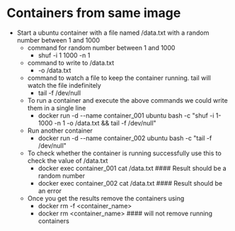 # Containers from same image
- Start a ubuntu container with a file named /data.txt with a random number between 1 and 1000
    - command for  random number between 1 and 1000
        - shuf -i 1 1000 -n 1
    - command to write to /data.txt
        - -o /data.txt
    - command to watch a file to keep the container running. tail will watch the file indefinitely
        - tail -f /dev/null
    - To run a container and execute the above commands we could write them in a single line
        - docker run -d --name container_001 ubuntu bash -c "shuf -i 1-1000 -n 1 -o /data.txt && tail -f /dev/null"
    - Run another container
        - docker run -d --name container_002 ubuntu bash -c "tail -f /dev/null"
    - To check whether the container is running successfully use this to check the value of /data.txt
        - docker exec container_001 cat /data.txt  #### Result should be a random number
        - docker exec container_002 cat /data.txt  #### Result should be an error
    - Once you get the results remove the containers using
        - docker rm -f <container_name>
        - docker rm <container_name> #### will not remove running containers


